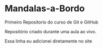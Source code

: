 # Mandalas-a-Bordo 
 Primeiro Repositorio do curso de Git e GitHub

 Repositório criado durante uma aula ao vivo.

Essa linha eu adicionei diretamente no site
